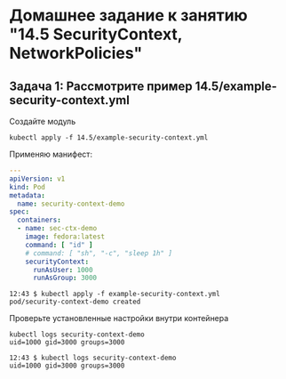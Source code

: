 # Домашнее задание к занятию "14.5 SecurityContext, NetworkPolicies"

## Задача 1: Рассмотрите пример 14.5/example-security-context.yml

Создайте модуль

```
kubectl apply -f 14.5/example-security-context.yml
```
Применяю манифест:
```yml
---
apiVersion: v1
kind: Pod
metadata:
  name: security-context-demo
spec:
  containers:
  - name: sec-ctx-demo
    image: fedora:latest
    command: [ "id" ]
    # command: [ "sh", "-c", "sleep 1h" ]
    securityContext:
      runAsUser: 1000
      runAsGroup: 3000
```
```
12:43 $ kubectl apply -f example-security-context.yml
pod/security-context-demo created
```
Проверьте установленные настройки внутри контейнера

```
kubectl logs security-context-demo
uid=1000 gid=3000 groups=3000
```
```
12:43 $ kubectl logs security-context-demo
uid=1000 gid=3000 groups=3000
```
